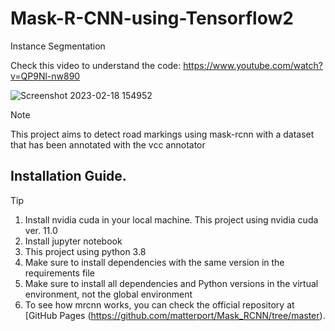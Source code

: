 # Mask-R-CNN-using-Tensorflow2
Instance Segmentation

Check this video to understand the code: https://www.youtube.com/watch?v=QP9Nl-nw890

![Screenshot 2023-02-18 154952](https://user-images.githubusercontent.com/60029146/219943863-63467d85-db8e-40f8-b712-a31ed89717fb.jpg)

> [!NOTE]
> This project aims to detect road markings using mask-rcnn with a dataset that has been annotated with the vcc annotator

## Installation Guide.
> [!TIP]
> 1. Install nvidia cuda in your local machine. This project using nvidia cuda ver. 11.0
> 2. Install jupyter notebook
> 3. This project using python 3.8
> 4. Make sure to install dependencies with the same version in the requirements file
> 5. Make sure to install all dependencies and Python versions in the virtual environment, not the global environment
> 6. To see how mrcnn works, you can check the official repository at [GitHub Pages (https://github.com/matterport/Mask_RCNN/tree/master).



